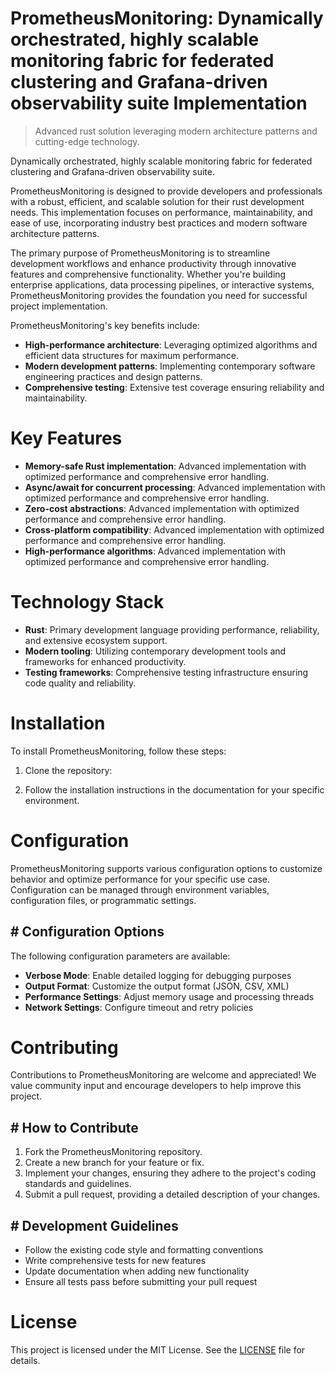 <!-- fallback_PrometheusMonitoring_20250806234908_44516 -->

# PrometheusMonitoring: Dynamically orchestrated, highly scalable monitoring fabric for federated clustering and Grafana-driven observability suite Implementation
> Advanced rust solution leveraging modern architecture patterns and cutting-edge technology.

Dynamically orchestrated, highly scalable monitoring fabric for federated clustering and Grafana-driven observability suite.

PrometheusMonitoring is designed to provide developers and professionals with a robust, efficient, and scalable solution for their rust development needs. This implementation focuses on performance, maintainability, and ease of use, incorporating industry best practices and modern software architecture patterns.

The primary purpose of PrometheusMonitoring is to streamline development workflows and enhance productivity through innovative features and comprehensive functionality. Whether you're building enterprise applications, data processing pipelines, or interactive systems, PrometheusMonitoring provides the foundation you need for successful project implementation.

PrometheusMonitoring's key benefits include:

* **High-performance architecture**: Leveraging optimized algorithms and efficient data structures for maximum performance.
* **Modern development patterns**: Implementing contemporary software engineering practices and design patterns.
* **Comprehensive testing**: Extensive test coverage ensuring reliability and maintainability.

# Key Features

* **Memory-safe Rust implementation**: Advanced implementation with optimized performance and comprehensive error handling.
* **Async/await for concurrent processing**: Advanced implementation with optimized performance and comprehensive error handling.
* **Zero-cost abstractions**: Advanced implementation with optimized performance and comprehensive error handling.
* **Cross-platform compatibility**: Advanced implementation with optimized performance and comprehensive error handling.
* **High-performance algorithms**: Advanced implementation with optimized performance and comprehensive error handling.

# Technology Stack

* **Rust**: Primary development language providing performance, reliability, and extensive ecosystem support.
* **Modern tooling**: Utilizing contemporary development tools and frameworks for enhanced productivity.
* **Testing frameworks**: Comprehensive testing infrastructure ensuring code quality and reliability.

# Installation

To install PrometheusMonitoring, follow these steps:

1. Clone the repository:


2. Follow the installation instructions in the documentation for your specific environment.

# Configuration

PrometheusMonitoring supports various configuration options to customize behavior and optimize performance for your specific use case. Configuration can be managed through environment variables, configuration files, or programmatic settings.

## # Configuration Options

The following configuration parameters are available:

* **Verbose Mode**: Enable detailed logging for debugging purposes
* **Output Format**: Customize the output format (JSON, CSV, XML)
* **Performance Settings**: Adjust memory usage and processing threads
* **Network Settings**: Configure timeout and retry policies

# Contributing

Contributions to PrometheusMonitoring are welcome and appreciated! We value community input and encourage developers to help improve this project.

## # How to Contribute

1. Fork the PrometheusMonitoring repository.
2. Create a new branch for your feature or fix.
3. Implement your changes, ensuring they adhere to the project's coding standards and guidelines.
4. Submit a pull request, providing a detailed description of your changes.

## # Development Guidelines

* Follow the existing code style and formatting conventions
* Write comprehensive tests for new features
* Update documentation when adding new functionality
* Ensure all tests pass before submitting your pull request

# License

This project is licensed under the MIT License. See the [LICENSE](https://github.com/sandibrrm/PrometheusMonitoring/blob/main/LICENSE) file for details.
